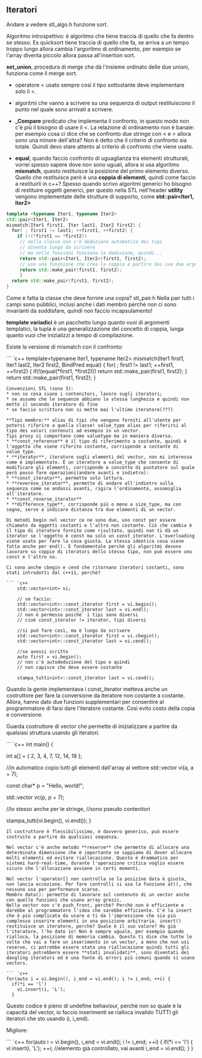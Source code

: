 ## Iteratori ##

Andare a vedere stl_algo.h funzione sort.

Algoritmo introspettivo: è algoritmo che tiene traccia di quello che fa dentro se stesso. Es quicksort tiene traccia di quello che fa, se arriva a un tempo troppo lungo allora cambia l'argoritmo di ordinamento, per esempio se l'array diventa piccolo allora passa all'insertion sort.

**set_union**, procedura di merge che dà l'insieme ordinato delle due unioni, funziona come il merge sort. 
* operatore < usato sempre così il tipo sottostante deve implementare solo il <.
* algoritmi che vanno a scrivere su una sequenza di output restituiscono il punto nel quale sono arrivati a scrivere.
* **_Compare** predicato che implementa il confronto, in questo modo non c'è più il bisogno di usare il <. La relazione di ordinamento non è banale: per esempio cosa ci dice che se confronto due stringe con < e > allora sono una minore dell'altra? Non è detto che il criterio di confronto sia totale. Quindi devo stare attento al criterio di confronto che viene usato.

* **equal**, quando faccio confronto di uguaglianza tra elementi strutturati, vorrei spesso sapere dove non sono uguali, allora si usa algoritmo **mismatch**, questo restituisce la posizione del primo elemento diverso. Quello che restituisce però è una **coppia di elementi**, quindi come faccio a restituirli in c++? Spesso quando scrivo algoritmi generici ho bisogno di restituire oggetti generici, per questo nella STL nell'header **utility** vengono implementate delle strutture di supporto, come **std::pair<Iter1, Iter2>**

```c++
template <typename Iter1, typename Iter2>
std::pair<Iter1, Iter2>
mismatch(Iter1 first1, Iter last1, Iter2 first2) {
  for( ; first1 != last1; ++first1, ++first2) {
    if (!(*first1 == *first2))
	 // nella classe non c'è deduzione automatica dei tipi
	 // diventa lungo da scrivere
	 // ma nelle funzioni funziona la deduzione, quindi...
	 return std::pair<Iter1, Iter2>(first1, first2);
	 // uso una funznione che crea la coppia a partire dai sue due argomenti
	 return std::make_pair(first1, first2);
	 }
  return std::make_pair(first1, first2);
}
```

Come è fatta la classe che deve fornire una copia? stl_pair.h
Nella pair tutti i campi sono pubblici, inclusi anche i dati membro perchè non ci sono invarianti da soddisfare, quindi non faccio incapsulamento!

**template variadici** è un pacchetto lungo quanto vuoi di argomenti templatici, la tupla è una generalizzazione del concetto di coppia, lunga quanto vuoi che inizializzi a tempo di compilazione.

Esiste la versione di mismatch con il confronto:

``` `c++
template<typename Iter1, typename Iter2>
mismatch(Iter1 first1, Iter1 last2, Iter2 first2, BindPred equal) {
  for( ; first1 != last1; ++first1, ++first2) {
    if(!(equal(*first1, *first2)))
	  return std::make_pair(first1, first2);
   }
   return std::make_pair(first1, first2);
}
```
Convenzioni STL (sono 3):
* non so cosa siano i contenitori, lavoro sugli iteratori;
* se assumo che le sequenze abbiano la stessa lunghezza e quindi non metto il secondo iteratore di fine
* se faccio scrittura non si mette mai l'ultimo iteratore(???)

**Tipi membro:** alias di tipi che vengono forniti all'utente per potersi riferire a quella classe! value_type alias per riferirsi al tipo dei valori contenuti ad esempio in un vector.
Tipi proxy si comportano come valuetype ma in maniera diversa.
* **const_reference** è il tipo di riferimento a costante, quindi è l'oggetto che viene riferito costante, corrisponde a costante di value_type.
* **iterator**, iteratore sugli elementi del vector, non mi interessa come è implementato. È un iteratore a value_type che consente di modificare gli elementi, corrisponde a concetto di puntatore sul quale però posso fare operazioni(andare avanti e indietro):
* **const_iterator**, permette solo lettura.
* **reverese_iterator**, permette di andare all'indietro sulla sequenza come se andassi avanti, rigira l'ordinamento, assomiglia all'iteratore.
* **const_reverse_iterator**
* **difference_type**, corrisponde più o meno a size_type, ma con segno, serve a indicare distanza tra due elementi di un vector.

Di metodi begin nel vector ce ne sono due, uno const per essere chiamato da oggetti costanti e l'altro non costante. Ciò che cambia è il tipo di iteratore fornito come risultato, quindi non ti dà un iterator se l'oggetto è const ma solo un const_iterator. L'overloading viene usato per fare la cosa giusta. La stessa identica cosa viene fatta anche per end(). È fondamentale perchè gli algoritmi devono lavorare su coppie di iteratori dello stesso tipo, non può essere uno const e l'altro no. 

Ci sono anche cbegin e cend che ritornano iteratori costanti, sono stati introdotti dal c++11, perchè?

``` `c++
	std::vector<int> vi;
	
	// se faccio:
	std::vector<int>::const_iterator first = vi.begin();
	std::vector<int>::const_iterator last = vi.end();
	// non è permesso poiche` i tipi sono diversi
	// cioè const_iterator != iterator, tipi diversi
	
	//si può fare così, ma è lungo da scrivere
	std::vector<int>::const_iterator first = vi.cbegin();
	std::vector<int>::const_iterator last = vi.cend();
	
	//se avessi scritto
	auto first = vi.begin();
	// non c'è autodeduzione del tipo e quindi 
	// non capisce che deve essere costante
	
	stampa_tutti<int>::const_iterator last = vi.cend();
```
Quando la gente implementava i const_iterator metteva anche un costruttore per fare la  conversione da iteratore non costante a costante. Allora, hanno dato due funzioni supplementari per consentire al programmatore di farsi dare l'iteratore costante. Così evito costo della copia e conversione.

Guarda costruttore di vector che permette di inizializzare a partire da qualsiasi struttura usando gli iteratori.

``` `c++
int main() {
  
  int a[] = { 2, 3, 4, 7, 12, 14, 18 };
  
  //in automatico copio tutti gli elementi dall'array al vettore
  std::vector<int> vi(a, a + 7);
  
  const char* p = "Hello, world!";
  
  std::vector<int> vc(p, p + 7);
  
  //lo stesso anche per le stringe,
  //sono pseudo contenitori
  
  stampa_tutti(vi.begin(), vi.end());
}
```
Il costruttore è flessibilissimo, è davvero generico, può essere costruito a partire da qualsiasi sequenza.

Nel vector c'è anche metodo **reserve** che permette di allocare una determinata dimensione che è importante se sappiamo di dover allocare molti elementi ed evitare riallocazione. Questo è drammatico per sistemi hard-real-time, durante l'operazione critica voglio essere sicuro che l'allocazione avviene in certi momenti.

Nel vector l'operator[] non controlla se la posizine data è giusta, non lancia eccezione. Per fare controlli si usa la funzione at(), che nessuno usa per performance scarse.
Membro data(): permette di lavorare sul contenuto di un vector anche con quelle funzioni che usano array grezzi.
Nella vector non c'è push_front, perchè? Perchè non è efficiente e darebbe al programmatore l'idea che sarebbe efficiente. C'è la insert che è più complicata da usare e ti da l'impressione che sia più complesso inserire elementi in una posizione arbitraria. insert() restituisce un iteratore, perchè? Quale è il suo valore? Ho già l'iteratore, l'ho dato io! Non è sempre uguale, per esempio quando rialloca, la posizione di memoria cambia. Questo ti dice che tutte le volte che vai a fare un inserimento in un vector, a meno che non usi reserve, ci potrebbe essere stata una riallocazione quindi tutti gli iteratori potrebbero essere **stati invalidati**, sono diventati dei dangling iterators ed è una fonte di errori più comuni quando si usano vectors. 

``` `c++
for(auto i = vi.begin(), i_end = vi.end(); i != i_end; ++i) {
  if(*i == 'l')
    vi.insert(i, 'L');
  }
```
Questo codice è pieno di undefine behaviour, perchè non so quale è la capacità del vector, io faccio inserimenti se rialloca invalido TUTTI gli iteratori che sto usando (i, i_end).

Migliore:

``` `c++
for(auto i = vi.begin(), i_end = vi.end(); i != i_end; ++i) {
  if(*i == 'l') {
    vi.insert(i, 'L');
	++i; //elemento già controllato, vai avanti
	i_end = vi.end();
  }
}
```
